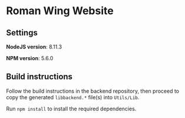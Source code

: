# Roman Wing Website


## Settings

__NodeJS version__: 8.11.3

__NPM version__: 5.6.0


## Build instructions

Follow the build instructions in the backend repository, then proceed to copy
the generated `libbackend.*` file(s) into `Utils/Lib`.

Run `npm install` to install the required dependencies.
